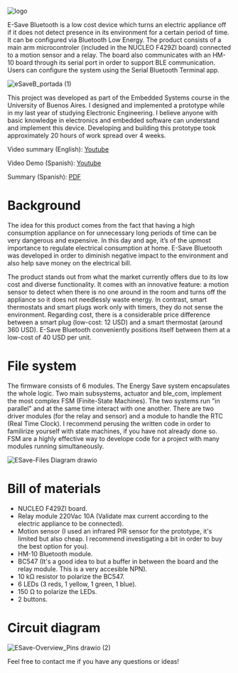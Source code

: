 ![logo](https://github.com/deve023/E-Save_Bluetooth/assets/51866497/d53e6131-77cd-44be-862a-953f828b7288)

E-Save Bluetooth is a low cost device which turns an electric appliance off if it does not detect presence in its environment for a certain period of time. It can be configured via Bluetooth Low Energy. The product consists of a main arm microcontroler (included in the NUCLEO F429ZI board) connected to a motion sensor and a relay. The board also communicates with an HM-10 board through its serial port in order to support BLE communication. Users can configure the system using the Serial Bluetooth Terminal app.

![eSaveB_portada (1)](https://github.com/deve023/E-Save_Bluetooth/assets/51866497/6fa726ec-ec9c-4e5e-b631-99bab9df0271)

This project was developed as part of the Embedded Systems course in the University of Buenos Aires. I designed and implemented a prototype while in my last year of studying Electronic Engineering. I believe anyone with basic knowledge in electronics and embedded software can understand and implement this device. Developing and building this prototype took approximately 20 hours of work spread over 4 weeks.

Video summary (English): [Youtube](https://youtu.be/3YbzRw6OTMo)

Video Demo (Spanish): [Youtube](https://youtu.be/fHSL6gb9g30)

Summary (Spanish): [PDF](https://docs.google.com/document/d/1ngRxoOGkS6Whcuwp6-DJUADUrxsZ91UcAmCLxtPNpU8/edit)

# Background

The idea for this product comes from the fact that having a high consumption appliance on for unnecessary long periods of time can be very dangerous and expensive. In this day and age, it’s of the upmost importance to regulate electrical consumption at home. E-Save Bluetooth was developed in order to diminish negative impact to the environment and also help save money on the electrical bill.

The product stands out from what the market currently offers due to its low cost and diverse functionality. It comes with an innovative feature: a motion sensor to detect when there is no one around in the room and turns off the appliance so it does not needlessly waste energy. In contrast, smart thermostats and smart plugs work only with timers, they do not sense the environment. Regarding cost, there is a considerable price difference between a smart plug (low-cost: 12 USD) and a smart thermostat (around 360 USD). E-Save Bluetooth conveniently positions itself between them at a low-cost of 40 USD per unit.

# File system

The firmware consists of 6 modules. The Energy Save system encapsulates the whole logic. Two main subsystems, actuator and ble_com, implement the most complex FSM (Finite-State Machines). The two systems run "in parallel" and at the same time interact with one another. There are two driver modules (for the relay and sensor) and a module to handle the RTC (Real Time Clock). I recommend perusing the written code in order to familirize yourself with state machines, if you have not already done so. FSM are a highly effective way to develope code for a project with many modules running simultaneously.

![ESave-Files Diagram drawio](https://github.com/deve023/E-Save_Bluetooth/assets/51866497/99ead2e6-de79-4c60-9c10-bc97c4bf643c)

# Bill of materials

* NUCLEO F429ZI board.
* Relay module 220Vac 10A (Validate max current according to the electric appliance to be connected).
* Motion sensor (I used an infrared PIR sensor for the prototype, it's limited but also cheap. I recommend investigating a bit in order to buy the best option for you).
* HM-10 Bluetooth module.
* BC547 (It's a good idea to but a buffer in between the board and the relay module. This is a very accesible NPN).
* 10 kΩ resistor to polarize the BC547.
* 6 LEDs (3 reds, 1 yellow, 1 green, 1 blue).
* 150 Ω to polarize the LEDs.
* 2 buttons.

# Circuit diagram

![ESave-Overview_Pins drawio (2)](https://github.com/deve023/E-Save_Bluetooth/assets/51866497/7a885e3e-80d0-439a-9be5-da4d1856e8ee)

Feel free to contact me if you have any questions or ideas!

